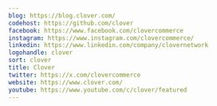 ```yaml
---
blog: https://blog.clover.com/
codehost: https://github.com/clover
facebook: https://www.facebook.com/clovercommerce
instagram: https://www.instagram.com/clovercommerce/
linkedin: https://www.linkedin.com/company/clovernetwork
logohandle: clover
sort: clover
title: Clover
twitter: https://x.com/clovercommerce
website: https://www.clover.com/
youtube: https://www.youtube.com/c/clover/featured
---
```


